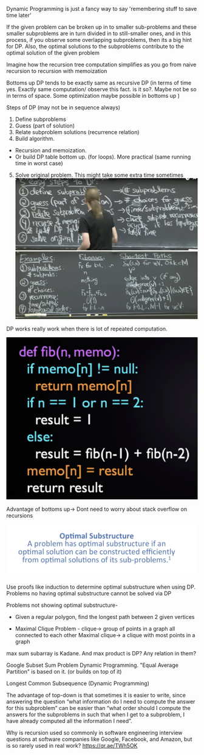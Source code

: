  Dynamic Programming is just a fancy way to say 'remembering stuff to save time later'

If the given problem can be broken up in to smaller sub-problems and these smaller subproblems are in turn divided in to still-smaller ones, and in this process, if you observe some overlapping subproblems, then its a big hint for DP. Also, the optimal solutions to the subproblems contribute to the optimal solution of the given problem

Imagine how the recursion tree computation simplifies as you go from naive recursion to recursion with memoization

Bottoms up DP tends to be exactly same as recursive DP (in terms of time yes. Exactly same computation/ observe this fact. is it so?. Maybe not be so in terms of space. Some optimization maybe possible in bottoms up )

Steps of DP (may not be in sequence always)

1. Define subproblems
2. Guess (part of solution)
3. Relate subproblem solutions (recurrence relation)
4. Build algorithm.
  * Recursion and memoization.
  * Or build DP table bottom up. (for loops). More practical (same running time in worst case)
5. Solve original problem. This might take some extra time sometimes
![](pic3.png)
![](pic4.png)









DP works really work when there is lot of repeated computation.

![](pic1.png)


Advantage of bottoms up->
Dont need to worry about stack overflow on recursions

![](pic2.png)

Use proofs like induction to determine optimal substructure when using DP. Problems no having optimal substructure cannot be solved via DP

Problems not showing optimal substructure-
* Given a regular polygon, find the longest path between 2 given vertices

* Maximal Clique Problem -
clique-> group of points in a graph all connected to each other
Maximal clique-> a clique with most points in a graph


max sum subarray is Kadane. And max product is DP? Any relation in them?

Google Subset Sum Problem Dynamic Programming. "Equal Average Partition" is based on it. (or builds on top of it)

Longest Common Subsequence (Dynamic Programming)

The  advantage of top-down is that sometimes it is easier to write, since answering the question “what information do I need to compute the answer for this subproblem” can be easier than “what order should I compute the answers for the subproblems in such that when I get to a subproblem, I have already computed all the information I need”.





Why is recursion used so commonly in software engineering interview questions at software companies like Google, Facebook, and Amazon, but is so rarely used in real work?
https://qr.ae/TWh5OK
